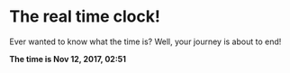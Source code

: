 # The real time clock!

Ever wanted to know what the time is? Well, your journey is about to end!

**The time is Nov 12, 2017, 02:51**